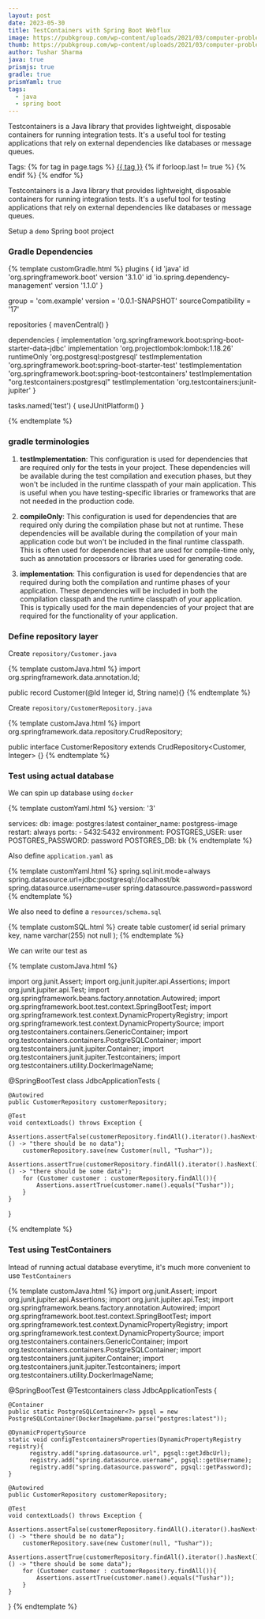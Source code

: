 ```yaml
---
layout: post
date: 2023-05-30
title: TestContainers with Spring Boot Webflux
image: https://pubkgroup.com/wp-content/uploads/2021/03/computer-problems.jpg
thumb: https://pubkgroup.com/wp-content/uploads/2021/03/computer-problems.jpg
author: Tushar Sharma
java: true
prismjs: true
gradle: true
prismYaml: true
tags:
  - java
  - spring boot
---
```


Testcontainers is a Java library that provides lightweight, disposable containers for running integration tests. It's a useful tool for testing applications that rely on external dependencies like databases or message queues.<!-- truncate_here -->
<p>Tags: {% for tag in page.tags %} <a class="mytag" href="/tag/{{ tag }}" title="View posts tagged with &quot;{{ tag }}&quot;">{{ tag }}</a>  {% if forloop.last != true %} {% endif %} {% endfor %} </p>

Testcontainers is a Java library that provides lightweight, disposable containers for running integration tests. It's a useful tool for testing applications that rely on external dependencies like databases or message queues.

Setup a `demo` Spring boot project

### Gradle Dependencies

{% template customGradle.html %}
plugins {
    id 'java'
    id 'org.springframework.boot' version '3.1.0'
    id 'io.spring.dependency-management' version '1.1.0'
}

group = 'com.example'
version = '0.0.1-SNAPSHOT'
sourceCompatibility = '17'

repositories {
    mavenCentral()
}

dependencies {
    implementation 'org.springframework.boot:spring-boot-starter-data-jdbc'
    implementation 'org.projectlombok:lombok:1.18.26'
    runtimeOnly 'org.postgresql:postgresql'
    testImplementation 'org.springframework.boot:spring-boot-starter-test'
    testImplementation 'org.springframework.boot:spring-boot-testcontainers'
    testImplementation "org.testcontainers:postgresql"
    testImplementation 'org.testcontainers:junit-jupiter'
}

tasks.named('test') {
    useJUnitPlatform()
}

{% endtemplate %}

### gradle terminologies

1. **testImplementation**: This configuration is used for dependencies that are required only for the tests in your project. These dependencies will be available during the test compilation and execution phases, but they won't be included in the runtime classpath of your main application. This is useful when you have testing-specific libraries or frameworks that are not needed in the production code.

2. **compileOnly**: This configuration is used for dependencies that are required only during the compilation phase but not at runtime. These dependencies will be available during the compilation of your main application code but won't be included in the final runtime classpath. This is often used for dependencies that are used for compile-time only, such as annotation processors or libraries used for generating code.

3. **implementation**: This configuration is used for dependencies that are required during both the compilation and runtime phases of your application. These dependencies will be included in both the compilation classpath and the runtime classpath of your application. This is typically used for the main dependencies of your project that are required for the functionality of your application.

### Define repository layer

Create `repository/Customer.java`

{% template customJava.html %}
import org.springframework.data.annotation.Id;

public record Customer(@Id Integer id, String name){}
{% endtemplate %}

Create `repository/CustomerRepository.java`


{% template customJava.html %}
import org.springframework.data.repository.CrudRepository;

public interface CustomerRepository extends CrudRepository<Customer, Integer> {}
{% endtemplate %}

### Test using actual database

We can spin up database using `docker`

{% template customYaml.html %}
version: '3'

services:
  db:
    image: postgres:latest
    container_name: postgress-image
    restart: always
    ports:
      - 5432:5432
    environment:
      POSTGRES_USER: user
      POSTGRES_PASSWORD: password
      POSTGRES_DB: bk
{% endtemplate %}

Also define `application.yaml` as


{% template customYaml.html %}
spring.sql.init.mode=always
spring.datasource.url=jdbc:postgresql://localhost/bk
spring.datasource.username=user
spring.datasource.password=password
{% endtemplate %}

We also need to define a `resources/schema.sql`

{% template customSQL.html %}
create table  customer(
    id serial primary key,
    name varchar(255) not null
);
{% endtemplate  %}


We can write our test as 

{% template customJava.html %}

import org.junit.Assert;
import org.junit.jupiter.api.Assertions;
import org.junit.jupiter.api.Test;
import org.springframework.beans.factory.annotation.Autowired;
import org.springframework.boot.test.context.SpringBootTest;
import org.springframework.test.context.DynamicPropertyRegistry;
import org.springframework.test.context.DynamicPropertySource;
import org.testcontainers.containers.GenericContainer;
import org.testcontainers.containers.PostgreSQLContainer;
import org.testcontainers.junit.jupiter.Container;
import org.testcontainers.junit.jupiter.Testcontainers;
import org.testcontainers.utility.DockerImageName;

@SpringBootTest
class JdbcApplicationTests {

	@Autowired
	public CustomerRepository customerRepository;

	@Test
	void contextLoads() throws Exception {
		Assertions.assertFalse(customerRepository.findAll().iterator().hasNext(), () -> "there should be no data");
		customerRepository.save(new Customer(null, "Tushar"));
		Assertions.assertTrue(customerRepository.findAll().iterator().hasNext(), () -> "there should be some data");
		for (Customer customer : customerRepository.findAll()){
			Assertions.assertTrue(customer.name().equals("Tushar"));
		}
	}

}

{% endtemplate %}

### Test using TestContainers

Intead of running actual database everytime, it's much more convenient to use `TestContainers`

{% template customJava.html %}
import org.junit.Assert;
import org.junit.jupiter.api.Assertions;
import org.junit.jupiter.api.Test;
import org.springframework.beans.factory.annotation.Autowired;
import org.springframework.boot.test.context.SpringBootTest;
import org.springframework.test.context.DynamicPropertyRegistry;
import org.springframework.test.context.DynamicPropertySource;
import org.testcontainers.containers.GenericContainer;
import org.testcontainers.containers.PostgreSQLContainer;
import org.testcontainers.junit.jupiter.Container;
import org.testcontainers.junit.jupiter.Testcontainers;
import org.testcontainers.utility.DockerImageName;

@SpringBootTest
@Testcontainers
class JdbcApplicationTests {

	@Container
	public static PostgreSQLContainer<?> pgsql = new PostgreSQLContainer(DockerImageName.parse("postgres:latest"));

	@DynamicPropertySource
	static void configTestcontainersProperties(DynamicPropertyRegistry registry){
		  registry.add("spring.datasource.url", pgsql::getJdbcUrl);
		  registry.add("spring.datasource.username", pgsql::getUsername);
		  registry.add("spring.datasource.password", pgsql::getPassword);
	}

	@Autowired
	public CustomerRepository customerRepository;

	@Test
	void contextLoads() throws Exception {
		Assertions.assertFalse(customerRepository.findAll().iterator().hasNext(), () -> "there should be no data");
		customerRepository.save(new Customer(null, "Tushar"));
		Assertions.assertTrue(customerRepository.findAll().iterator().hasNext(), () -> "there should be some data");
		for (Customer customer : customerRepository.findAll()){
			Assertions.assertTrue(customer.name().equals("Tushar"));
		}
	}
}
{% endtemplate %}